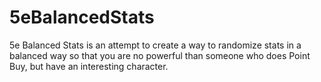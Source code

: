# 5eBalancedStats
5e Balanced Stats is an attempt to create a way to randomize stats in a balanced way so that you are no powerful than someone who does Point Buy, but have an interesting character.

